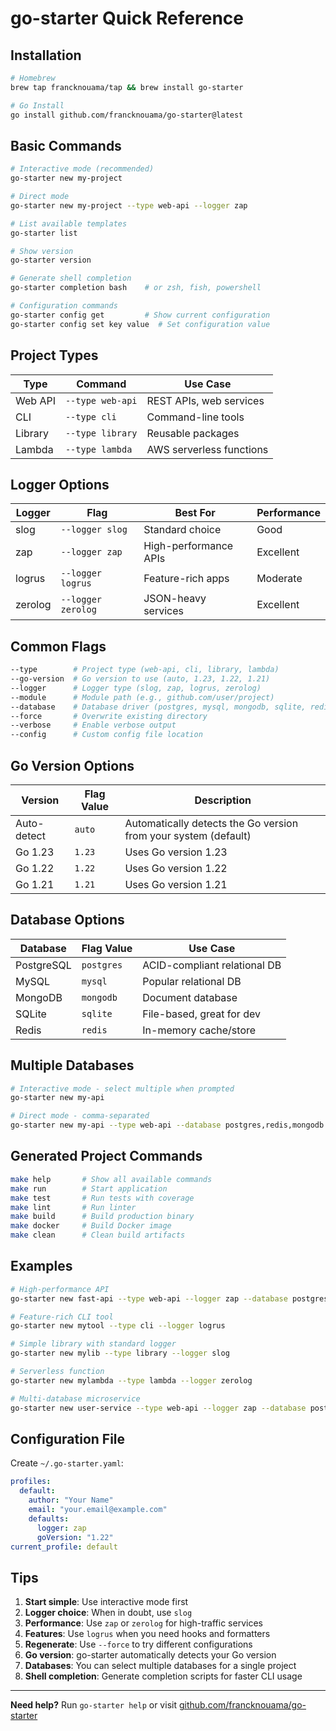 # go-starter Quick Reference

## Installation

```bash
# Homebrew
brew tap francknouama/tap && brew install go-starter

# Go Install  
go install github.com/francknouama/go-starter@latest
```

## Basic Commands

```bash
# Interactive mode (recommended)
go-starter new my-project

# Direct mode
go-starter new my-project --type web-api --logger zap

# List available templates
go-starter list

# Show version
go-starter version

# Generate shell completion
go-starter completion bash    # or zsh, fish, powershell

# Configuration commands
go-starter config get         # Show current configuration
go-starter config set key value  # Set configuration value
```

## Project Types

| Type | Command | Use Case |
|------|---------|----------|
| Web API | `--type web-api` | REST APIs, web services |
| CLI | `--type cli` | Command-line tools |
| Library | `--type library` | Reusable packages |
| Lambda | `--type lambda` | AWS serverless functions |

## Logger Options

| Logger | Flag | Best For | Performance |
|--------|------|----------|-------------|
| slog | `--logger slog` | Standard choice | Good |
| zap | `--logger zap` | High-performance APIs | Excellent |
| logrus | `--logger logrus` | Feature-rich apps | Moderate |
| zerolog | `--logger zerolog` | JSON-heavy services | Excellent |

## Common Flags

```bash
--type        # Project type (web-api, cli, library, lambda)
--go-version  # Go version to use (auto, 1.23, 1.22, 1.21)
--logger      # Logger type (slog, zap, logrus, zerolog)
--module      # Module path (e.g., github.com/user/project)
--database    # Database driver (postgres, mysql, mongodb, sqlite, redis)
--force       # Overwrite existing directory
--verbose     # Enable verbose output
--config      # Custom config file location
```

## Go Version Options

| Version | Flag Value | Description |
|---------|------------|-------------|
| Auto-detect | `auto` | Automatically detects the Go version from your system (default) |
| Go 1.23 | `1.23` | Uses Go version 1.23 |
| Go 1.22 | `1.22` | Uses Go version 1.22 |
| Go 1.21 | `1.21` | Uses Go version 1.21 |

## Database Options

| Database | Flag Value | Use Case |
|----------|------------|----------|
| PostgreSQL | `postgres` | ACID-compliant relational DB |
| MySQL | `mysql` | Popular relational DB |
| MongoDB | `mongodb` | Document database |
| SQLite | `sqlite` | File-based, great for dev |
| Redis | `redis` | In-memory cache/store |

## Multiple Databases

```bash
# Interactive mode - select multiple when prompted
go-starter new my-api

# Direct mode - comma-separated
go-starter new my-api --type web-api --database postgres,redis,mongodb
```

## Generated Project Commands

```bash
make help       # Show all available commands
make run        # Start application
make test       # Run tests with coverage  
make lint       # Run linter
make build      # Build production binary
make docker     # Build Docker image
make clean      # Clean build artifacts
```

## Examples

```bash
# High-performance API
go-starter new fast-api --type web-api --logger zap --database postgres

# Feature-rich CLI tool
go-starter new mytool --type cli --logger logrus

# Simple library with standard logger
go-starter new mylib --type library --logger slog

# Serverless function
go-starter new mylambda --type lambda --logger zerolog

# Multi-database microservice
go-starter new user-service --type web-api --logger zap --database postgres,redis
```

## Configuration File

Create `~/.go-starter.yaml`:

```yaml
profiles:
  default:
    author: "Your Name"
    email: "your.email@example.com"
    defaults:
      logger: zap
      goVersion: "1.22"
current_profile: default
```

## Tips

1. **Start simple**: Use interactive mode first
2. **Logger choice**: When in doubt, use `slog`
3. **Performance**: Use `zap` or `zerolog` for high-traffic services
4. **Features**: Use `logrus` when you need hooks and formatters
5. **Regenerate**: Use `--force` to try different configurations
6. **Go version**: go-starter automatically detects your Go version
7. **Databases**: You can select multiple databases for a single project
8. **Shell completion**: Generate completion scripts for faster CLI usage

---

**Need help?** Run `go-starter help` or visit [github.com/francknouama/go-starter](https://github.com/francknouama/go-starter)